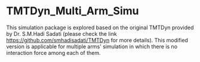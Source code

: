 # TMTDyn_Multi_Arm_Simu
This simulation package is explored based on the original TMTDyn provided by Dr. S.M.Hadi Sadati (please check the link https://github.com/smhadisadati/TMTDyn for more details). This modified version is applicable for multiple arms' simulation in which there is no interaction force among each of them.
